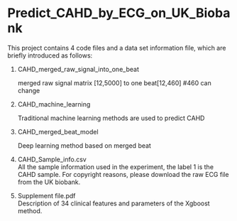 # Predict_CAHD_by_ECG_on_UK_Biobank

This project contains 4 code files and a data set information file, which are briefly introduced as follows:

1. CAHD_merged_raw_signal_into_one_beat

   merged raw signal matrix [12,5000] to one beat[12,460] #460 can change
    
2. CAHD_machine_learning

   Traditional machine learning methods are used to predict CAHD
   
   
3. CAHD_merged_beat_model

   Deep learning method based on merged beat

4. CAHD_Sample_info.csv   
 All the sample information used in the experiment, the label  1 is the CAHD sample. For copyright reasons, please download the raw ECG file from the UK biobank. 

5. Supplement file.pdf   
 Description of 34 clinical features and parameters of the Xgboost method.
